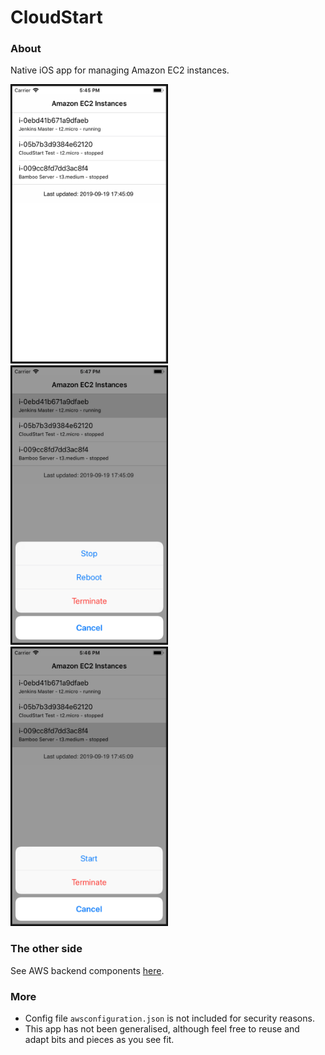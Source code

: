 # CloudStart

### About
Native iOS app for managing Amazon EC2 instances.

<img src="screenshots/s1.png" height="445" width="250" style="border:1px solid black" alt=""> <img src="screenshots/s2.png" height="445" width="250" style="border:1px solid black" alt=""> <img src="screenshots/s3.png" height="445" width="250" style="border:1px solid black" alt="">

### The other side
See AWS backend components [here](https://github.com/automatictester/cloudstart-backend).

### More
- Config file `awsconfiguration.json` is not included for security reasons.
- This app has not been generalised, although feel free to reuse and adapt bits and pieces as you see fit.
